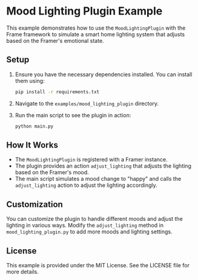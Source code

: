 # Mood Lighting Plugin Example

This example demonstrates how to use the `MoodLightingPlugin` with the Frame framework to simulate a smart home lighting system that adjusts based on the Framer's emotional state.

## Setup

1. Ensure you have the necessary dependencies installed. You can install them using:

   ```bash
   pip install -r requirements.txt
   ```

2. Navigate to the `examples/mood_lighting_plugin` directory.

3. Run the main script to see the plugin in action:

   ```bash
   python main.py
   ```

## How It Works

- The `MoodLightingPlugin` is registered with a Framer instance.
- The plugin provides an action `adjust_lighting` that adjusts the lighting based on the Framer's mood.
- The main script simulates a mood change to "happy" and calls the `adjust_lighting` action to adjust the lighting accordingly.

## Customization

You can customize the plugin to handle different moods and adjust the lighting in various ways. Modify the `adjust_lighting` method in `mood_lighting_plugin.py` to add more moods and lighting settings.

## License

This example is provided under the MIT License. See the LICENSE file for more details.
